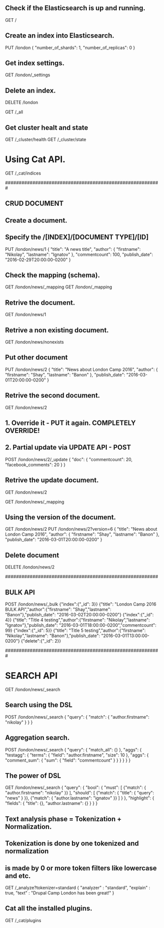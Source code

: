 ## Check if the Elasticsearch is up and running.
GET /

## Create an index into Elasticsearch.
PUT /london
{
  "number_of_shards": 1, 
  "number_of_replicas": 0
}

## Get index settings.
GET /london/_settings

## Delete an index.
DELETE /london

GET /_all
## Get cluster healt and state
GET /_cluster/health
GET /_cluster/state

# Using Cat API.
GET /_cat/indices


#########################################################
##               CRUD DOCUMENT

## Create a document.
## Specify the /[INDEX]/[DOCUMENT TYPE]/[ID]
PUT /london/news/1
{
  "title": "A news title",
  "author": {
    "firstname": "Nikolay",
    "lastname":  "Ignatov"
  },
  "commentcount": 100,
  "publish_date": "2016-02-29T20:00:00-0200"
}

## Check the mapping (schema).
GET /london/news/_mapping
GET /london/_mapping

## Retrive the document.
GET /london/news/1

## Retrive a non existing document.
GET /london/news/nonexists

## Put other document
PUT /london/news/2
{
  "title": "News about London Camp 2016",
  "author": {
    "firstname": "Shay",
    "lastname":  "Banon"
  },
  "publish_date": "2016-03-01T20:00:00-0200"
}

## Retrive the second document.
GET /london/news/2

## 1. Override it - PUT it again. COMPLETELY OVERRIDE!
## 2. Partial update via UPDATE API - POST
POST /london/news/2/_update
{
  "doc": {
    "commentcount": 20,
    "facebook_comments": 20
  }
}

## Retrive the update document.
GET /london/news/2

GET /london/news/_mapping

## Using the version of the document.
GET /london/news/2
PUT /london/news/2?version=6
{
  "title": "News about London Camp 2016",
  "author": {
    "firstname": "Shay",
    "lastname":  "Banon"
  },
  "publish_date": "2016-03-01T20:00:00-0200"
}

## Delete document
DELETE /london/news/2

########################################################
##               BULK API
POST /london/news/_bulk
{"index":{"_id": 3}}
{"title": "London Camp 2016 BULK API","author":{"firstname": "Shay","lastname":  "Banon"},"publish_date": "2016-03-02T20:00:00-0200"}
{"index":{"_id": 4}}
{"title": "Title 4 testing","author":{"firstname": "Nikolay","lastname":  "Ignatov"},"publish_date": "2016-03-01T18:00:00-0200","commentcount": 99}
{"index":{"_id": 5}}
{"title": "Title 5 testing","author":{"firstname": "Nikolay","lastname":  "Banon"},"publish_date": "2016-03-01T13:00:00-0200"}
{"delete":{"_id": 2}}

#########################################################

# SEARCH API
GET /london/news/_search

## Search using the DSL
POST /london/news/_search
{
  "query": {
    "match": {
      "author.firstname": "nikolay"
    }
  }
}

## Aggregation search.
POST /london/news/_search
{
  "query": {
    "match_all": {}
  },
  "aggs": {
    "testagg": {
      "terms": {
        "field": "author.firstname",
        "size": 10
      },
      "aggs": {
        "comment_sum": {
          "sum": {
            "field": "commentcount"
          }
        }
      }
    }
  }
}

## The power of DSL
GET /london/news/_search
{
  "query": {
    "bool": {
      "must": [
        {"match": {
          "author.firstname": "nikolay"
        }}
      ],
      "should": [
        {"match": {
          "title": {
            "query": "news"
          }
        }},
        {"match": {
          "author.lastname": "ignatov"
        }}
      ]
    }
  },
  "highlight": {
    "fields": {
      "title": {},
      "author.lastname": {}
    }
  }
}



## Text analysis phase = Tokenization + Normalization.
## Tokenization is done by one tokenized and normalization
## is made by 0 or more token filters like lowercase and etc.
GET /_analyze?tokenizer=standard
{
  "analyzer" : "standard",
  "explain" : true,
  "text" : "Drupal Camp London has been great!"
}

## Cat all the installed plugins.
GET /_cat/plugins
